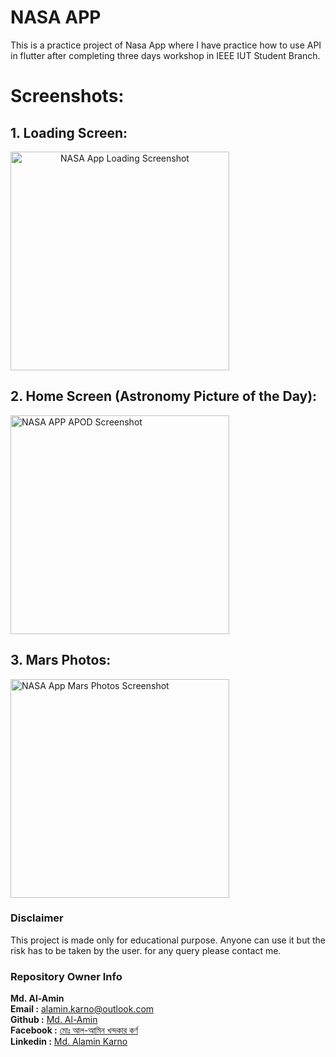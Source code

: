 # NASA APP

This is a practice project of Nasa App where I have practice how to use API in flutter after completing three days workshop in IEEE IUT Student Branch.

# Screenshots:

## 1. Loading Screen:
<img style="text-align: center; display: block;" src="https://github.com/karno786/Nasa-App-Flutter-Practice-/blob/master/screenshots/Loading.png" alt="NASA App Loading Screenshot" width="350" title="NASA App Loading" >



## 2. Home Screen (Astronomy Picture of the Day):
<img src="https://github.com/karno786/Nasa-App-Flutter-Practice-/blob/master/screenshots/APOD.png" alt="NASA APP APOD Screenshot" width="350" title="Astronomy Picture of the Day" >



## 3. Mars Photos:
<img src="https://github.com/karno786/Nasa-App-Flutter-Practice-/blob/master/screenshots/MARS_PICTURE.png" alt="NASA App Mars Photos Screenshot" width="350" title="NASA App Mars Photos" >


### Disclaimer
This project is made only for educational purpose. Anyone can use it but the risk has to be taken by the user.
for any query please contact me.

### Repository Owner Info

__Md. Al-Amin__ <br>
__Email :__ [ alamin.karno@outlook.com ](mailto:alamin.karno@outlook.com) <br>
__Github :__ [Md. Al-Amin](https://github.com/karno786)<br>
__Facebook :__ [মোঃ আল-আমিন খন্দকার কর্ণ](https://facebook.com/alamin.kanro786) <br>
__Linkedin :__ [Md. Alamin Karno](https://www.linkedin.com/in/alaminkarno/)
<br>
<br>


